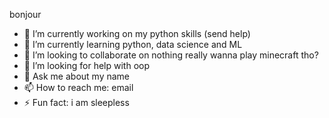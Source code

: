bonjour



- 🔭 I’m currently working on my python skills (send help)
- 🌱 I’m currently learning python, data science and ML
- 👯 I’m looking to collaborate on nothing really wanna play minecraft tho?
- 🤔 I’m looking for help with oop 
- 💬 Ask me about my name
- 📫 How to reach me: email
- ⚡ Fun fact: i am sleepless

